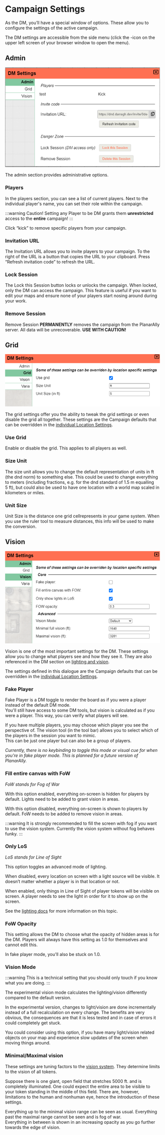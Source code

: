 # Campaign Settings

As the DM, you’ll have a special window of options.
These allow you to configure the settings of the active campaign.

The DM settings are accessible from the side menu (click the <font-awesome :icon="['fas', 'cog']"/>-icon on the upper left screen of your browser window to open the menu).

## Admin

![](./assets/settings.png)

The admin section provides administrative options.

### Players

In the players section, you can see a list of current players.
Next to the individual player's name, you can set their role within the campaign.

:::warning Caution!
Setting any Player to be DM grants them **unrestricted** access to the **entire** campaign!
:::

Click “kick” to remove specific players from your campaign.

### Invitation URL

The Invitation URL allows you to invite players to your campaign.
To the right of the URL is a button that copies the URL to your clipboard.
Press “Refresh invitation code” to refresh the URL.

### Lock Session

The Lock this Session button locks or unlocks the campaign.
When locked, only the DM can access the campaign.
This feature is useful if you want to edit your maps and ensure none of your players start nosing around during your work.

### Remove Session

Remove Session **PERMANENTLY** removes the campaign from the PlanarAlly server. All data will be unrecoverable. **USE WITH CAUTION!**

## Grid

![](./assets/grid.png)

The grid settings offer you the ability to tweak the grid settings or even disable the grid all together.
These settings are the Campaign defaults that can be overridden in the [individual Location Settings](/docs/dm/locations/#grid).

### Use Grid

Enable or disable the grid. This applies to all players as well.

### Size Unit

The size unit allows you to change the default representation of units in ft (the dnd norm) to something else.
This could be used to change everything to meters (including fractions, e.g. for the dnd standard of 1.5&nbsp;m equalling 5&nbsp;ft), but could also be used to have one location with a world map scaled in kilometers or miles.

### Unit Size

Unit Size is the distance one grid cellrepresents in your game system. When you use the ruler tool to measure distances, this info will be used to make the conversion.

## Vision

![](./assets/vision.png)

Vision is one of the most important settings for the DM.
These settings allow you to change what players see and how they see it.
They are also referenced in the DM section on [lighting and vision](/docs/dm/light-shadows/).

The settings defined in this dialogue are the Campaign defaults that can be overridden in the [individual Location Settings](/docs/dm/locations/#vision).

### Fake Player

Fake Player is a DM toggle to render the board as if you were a player instead of the default DM mode.  
You'll still have access to some DM tools, but vision is calculated as if you were a player.
This way, you can verify what players will see.

If you have multiple players, you may choose which player you see the perspective of.
The vision tool (in the tool bar) allows you to select which of the players in the session you want to mimic.  
This can be just one player but can also be a group of players.

_Currently, there is no keybinding to toggle this mode or visual cue for when you're in fake player mode. This is planned for a future version of PlanarAlly._

### Fill entire canvas with FoW

_FoW stands for Fog of War_

With this option enabled, everything on-screen is hidden for players by default.
Lights need to be added to grant vision in areas.

With this option disabled, everything on-screen is shown to players by default.
FoW needs to be added to remove vision in areas.

:::warning
It is strongly recommended to fill the screen with fog if you want to use the vision system.
Currently the vision system without fog behaves funky.
:::

### Only LoS

_LoS stands for Line of Sight_

This option toggles an advanced mode of lighting.

When disabled, every location on screen with a light source will be visible.
It doesn’t matter whether a player is in that location or not.

When enabled, only things in Line of Sight of player tokens will be visible on screen.
A player needs to see the light in order for it to show up on the screen.

See the [lighting docs](/docs/dm/light-shadows/) for more information on this topic.

### FoW Opacity

This setting allows the DM to choose what the opacity of hidden areas is for the DM.
Players will always have this setting as 1.0 for themselves and cannot edit this.

In fake player mode, you'll also be stuck on 1.0.

### Vision Mode

:::warning
This is a technical setting that you should only touch if you know what you are doing.
:::

The experimental vision mode calculates the lighting/vision differently compared to the default version.

In the experimental version, changes to light/vision are done incrementally instead of a full recalculation on every change. The benefits are very obvious, the consequences are that it is less tested and in case of errors it could completely get stuck.

You could consider using this option, if you have many light/vision related objects on your map and experience slow updates of the screen when moving things around.

### Minimal/Maximal vision

These settings are tuning factors to the [vision system](/docs/dm/light-shadows/).
They determine limits to the vision of all tokens.

Suppose there is one giant, open field that stretches 5000 ft. and is completely illuminated.
One could expect the entire area to be visible to your token standing in the middle of this field.
There are, however, limitations to the human and nonhuman eye, hence the introduction of these settings.

Everything up to the minimal vision range can be seen as usual.
Everything past the maximal range cannot be seen and is fog of war.  
Everything in between is shown in an increasing opacity as you go further towards the edge of vision.
